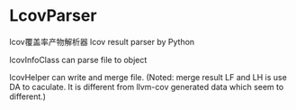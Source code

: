 # LcovParser
lcov覆盖率产物解析器 lcov result parser by Python

lcovInfoClass can parse file to object

lcovHelper can write and merge file.
(Noted: merge result LF and LH is use DA to caculate. It is different from llvm-cov generated data which seem to different.)
